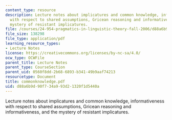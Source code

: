 ```yaml
---
content_type: resource
description: Lecture notes about implicatures and common knowledge, informativeness
  with respect to shared assumptions, Gricean reasoning and informativeness, and the
  mystery of resistant implicatures.
file: /courses/24-954-pragmatics-in-linguistic-theory-fall-2006/d88a6b9d90f734a993d21320f1d5440a_commonknowledge.pdf
file_size: 138298
file_type: application/pdf
learning_resource_types:
- Lecture Notes
license: https://creativecommons.org/licenses/by-nc-sa/4.0/
ocw_type: OCWFile
parent_title: Lecture Notes
parent_type: CourseSection
parent_uid: 0560f8dd-2b68-6893-b341-49b9aaf74213
resourcetype: Document
title: commonknowledge.pdf
uid: d88a6b9d-90f7-34a9-93d2-1320f1d5440a
---
```

Lecture notes about implicatures and common knowledge, informativeness with respect to shared assumptions, Gricean reasoning and informativeness, and the mystery of resistant implicatures.
